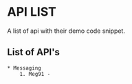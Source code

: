 # API LIST

A list of api with their demo code snippet.


## List of API's
	* Messaging
		1. Meg91 - 
